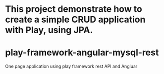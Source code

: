 
This project demonstrate how to create a simple CRUD application with Play, using JPA.
=======
# play-framework-angular-mysql-rest
One page application using play framework rest API and  Angluar

